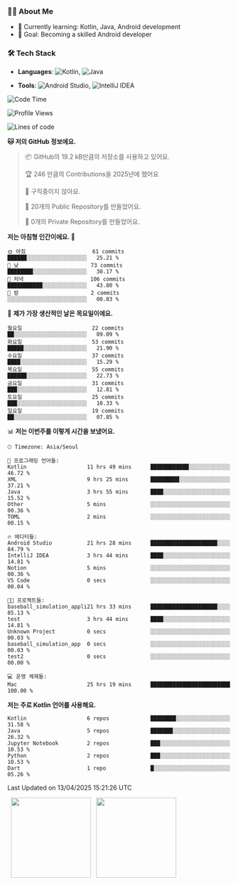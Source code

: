 ### 👨‍💻 About Me
- 🌱 Currently learning: Kotlin, Java, Android development
- 🎯 Goal: Becoming a skilled Android developer

### 🛠 Tech Stack
- **Languages**: ![Kotlin](https://img.shields.io/badge/Kotlin-0095D5?style=flat-square&logo=kotlin&logoColor=white), 
![Java](https://img.shields.io/badge/Java-007396?style=flat-square&logo=coffeescript&logoColor=white)

- **Tools**:
![Android Studio](https://img.shields.io/badge/Android%20Studio-3DDC84?style=flat-square&logo=android-studio&logoColor=white), 
![IntelliJ IDEA](https://img.shields.io/badge/IntelliJ%20IDEA-000000?style=flat-square&logo=intellij-idea&logoColor=white)

<!--START_SECTION:waka-->
![Code Time](http://img.shields.io/badge/Code%20Time-101%20hrs%2014%20mins-blue)

![Profile Views](http://img.shields.io/badge/Profile%20Views-0-blue)

![Lines of code](https://img.shields.io/badge/%EC%A0%80%EB%8A%94%20%EC%97%AC%ED%83%9C%EA%B9%8C%EC%A7%80%20-178.7%20thousand%20%EC%A4%84%EC%9D%98%20%EC%BD%94%EB%93%9C%EB%A5%BC%20%EC%9E%91%EC%84%B1%ED%96%88%EC%96%B4%EC%9A%94.-blue)

**🐱 저의 GitHub 정보에요.** 

> 📦 GitHub의 19.2 kB만큼의 저장소를 사용하고 있어요. 
 > 
> 🏆 246 만큼의 Contributions을 2025년에 했어요
 > 
> 🚫 구직중이지 않아요.
 > 
> 📜 20개의 Public Repository를 만들었어요. 
 > 
> 🔑 0개의 Private Repository를 만들었어요. 
 > 
**저는 아침형 인간이에요. 🐤** 

```text
🌞 아침                     61 commits          ██████░░░░░░░░░░░░░░░░░░░   25.21 % 
🌆 낮　                     73 commits          ████████░░░░░░░░░░░░░░░░░   30.17 % 
🌃 저녁                     106 commits         ███████████░░░░░░░░░░░░░░   43.80 % 
🌙 밤　                     2 commits           ░░░░░░░░░░░░░░░░░░░░░░░░░   00.83 % 
```
📅 **제가 가장 생산적인 날은 목요일이에요.** 

```text
월요일                      22 commits          ██░░░░░░░░░░░░░░░░░░░░░░░   09.09 % 
화요일                      53 commits          █████░░░░░░░░░░░░░░░░░░░░   21.90 % 
수요일                      37 commits          ████░░░░░░░░░░░░░░░░░░░░░   15.29 % 
목요일                      55 commits          ██████░░░░░░░░░░░░░░░░░░░   22.73 % 
금요일                      31 commits          ███░░░░░░░░░░░░░░░░░░░░░░   12.81 % 
토요일                      25 commits          ███░░░░░░░░░░░░░░░░░░░░░░   10.33 % 
일요일                      19 commits          ██░░░░░░░░░░░░░░░░░░░░░░░   07.85 % 
```


📊 **저는 이번주를 이렇게 시간을 보냈어요.** 

```text
🕑︎ Timezone: Asia/Seoul

💬 프로그래밍 언어들: 
Kotlin                   11 hrs 49 mins      ████████████░░░░░░░░░░░░░   46.72 % 
XML                      9 hrs 25 mins       █████████░░░░░░░░░░░░░░░░   37.21 % 
Java                     3 hrs 55 mins       ████░░░░░░░░░░░░░░░░░░░░░   15.52 % 
Other                    5 mins              ░░░░░░░░░░░░░░░░░░░░░░░░░   00.36 % 
TOML                     2 mins              ░░░░░░░░░░░░░░░░░░░░░░░░░   00.15 % 

🔥 에디터들: 
Android Studio           21 hrs 28 mins      █████████████████████░░░░   84.79 % 
IntelliJ IDEA            3 hrs 44 mins       ████░░░░░░░░░░░░░░░░░░░░░   14.81 % 
Notion                   5 mins              ░░░░░░░░░░░░░░░░░░░░░░░░░   00.36 % 
VS Code                  0 secs              ░░░░░░░░░░░░░░░░░░░░░░░░░   00.04 % 

🐱‍💻 프로젝트들: 
baseball_simulation_appli21 hrs 33 mins      █████████████████████░░░░   85.13 % 
test                     3 hrs 44 mins       ████░░░░░░░░░░░░░░░░░░░░░   14.81 % 
Unknown Project          0 secs              ░░░░░░░░░░░░░░░░░░░░░░░░░   00.03 % 
baseball_simulation_app  0 secs              ░░░░░░░░░░░░░░░░░░░░░░░░░   00.03 % 
test2                    0 secs              ░░░░░░░░░░░░░░░░░░░░░░░░░   00.00 % 

💻 운영 체제들: 
Mac                      25 hrs 19 mins      █████████████████████████   100.00 % 
```

**저는 주로 Kotlin 언어를 사용해요.** 

```text
Kotlin                   6 repos             ████████░░░░░░░░░░░░░░░░░   31.58 % 
Java                     5 repos             ███████░░░░░░░░░░░░░░░░░░   26.32 % 
Jupyter Notebook         2 repos             ███░░░░░░░░░░░░░░░░░░░░░░   10.53 % 
Python                   2 repos             ███░░░░░░░░░░░░░░░░░░░░░░   10.53 % 
Dart                     1 repo              █░░░░░░░░░░░░░░░░░░░░░░░░   05.26 % 
```




 Last Updated on 13/04/2025 15:21:26 UTC
<!--END_SECTION:waka-->

<p>
  <img height="180em" src="https://github-readme-stats.vercel.app/api?username=JongHyun070105&show_icons=true&include_all_commits=true&bg_color=0d1117&title_color=ffffff&text_color=c9d1d9&icon_color=79ff97">
  <img height="180em" src="https://github-readme-stats.vercel.app/api/top-langs/?username=JongHyun070105&layout=compact&langs_count=4&bg_color=0d1117&title_color=ffffff&text_color=c9d1d9&hide=php,jupyter%20notebook&hide_repo=EcoStep,mimir,git-session">
</p>
